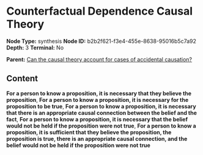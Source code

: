 # Counterfactual Dependence Causal Theory

**Node Type:** synthesis
**Node ID:** b2b2f621-f3e4-455e-8638-95016b5c7a92
**Depth:** 3
**Terminal:** No

**Parent:** [Can the causal theory account for cases of accidental causation?](can-the-causal-theory-account-for-cases-of-accidental-causation.md)

## Content

**For a person to know a proposition, it is necessary that they believe the proposition**, **For a person to know a proposition, it is necessary for the proposition to be true**, **For a person to know a proposition, it is necessary that there is an appropriate causal connection between the belief and the fact**, **For a person to know a proposition, it is necessary that the belief would not be held if the proposition were not true**, **For a person to know a proposition, it is sufficient that they believe the proposition, the proposition is true, there is an appropriate causal connection, and the belief would not be held if the proposition were not true**
